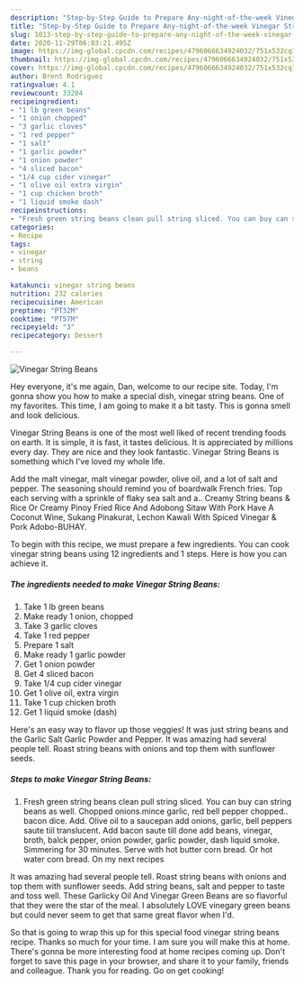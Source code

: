 ```yaml
---
description: "Step-by-Step Guide to Prepare Any-night-of-the-week Vinegar String Beans"
title: "Step-by-Step Guide to Prepare Any-night-of-the-week Vinegar String Beans"
slug: 1013-step-by-step-guide-to-prepare-any-night-of-the-week-vinegar-string-beans
date: 2020-11-29T06:03:21.495Z
image: https://img-global.cpcdn.com/recipes/4796066634924032/751x532cq70/vinegar-string-beans-recipe-main-photo.jpg
thumbnail: https://img-global.cpcdn.com/recipes/4796066634924032/751x532cq70/vinegar-string-beans-recipe-main-photo.jpg
cover: https://img-global.cpcdn.com/recipes/4796066634924032/751x532cq70/vinegar-string-beans-recipe-main-photo.jpg
author: Brent Rodriguez
ratingvalue: 4.1
reviewcount: 33204
recipeingredient:
- "1 lb green beans"
- "1 onion chopped"
- "3 garlic cloves"
- "1 red pepper"
- "1 salt"
- "1 garlic powder"
- "1 onion powder"
- "4 sliced bacon"
- "1/4 cup cider vinegar"
- "1 olive oil extra virgin"
- "1 cup chicken broth"
- "1 liquid smoke dash"
recipeinstructions:
- "Fresh green string beans clean pull string sliced. You can buy can string beans as well. Chopped onions.mince garlic, red bell pepper chopped.. bacon dice. Add. Olive oil to a saucepan add onions, garlic, bell peppers saute tiil translucent. Add bacon saute till done add beans, vinegar, broth, balck pepper, onion powder, garlic powder, dash liquid smoke. Simmering for 30 minutes. Serve with hot butter corn bread. Or hot water corn bread. On my next recipes"
categories:
- Recipe
tags:
- vinegar
- string
- beans

katakunci: vinegar string beans 
nutrition: 232 calories
recipecuisine: American
preptime: "PT32M"
cooktime: "PT57M"
recipeyield: "3"
recipecategory: Dessert

---
```



![Vinegar String Beans](https://img-global.cpcdn.com/recipes/4796066634924032/751x532cq70/vinegar-string-beans-recipe-main-photo.jpg)

Hey everyone, it's me again, Dan, welcome to our recipe site. Today, I'm gonna show you how to make a special dish, vinegar string beans. One of my favorites. This time, I am going to make it a bit tasty. This is gonna smell and look delicious.

Vinegar String Beans is one of the most well liked of recent trending foods on earth. It is simple, it is fast, it tastes delicious. It is appreciated by millions every day. They are nice and they look fantastic. Vinegar String Beans is something which I've loved my whole life.

Add the malt vinegar, malt vinegar powder, olive oil, and a lot of salt and pepper. The seasoning should remind you of boardwalk French fries. Top each serving with a sprinkle of flaky sea salt and a.. Creamy String beans &amp; Rice Or Creamy Pinoy Fried Rice And Adobong Sitaw With Pork Have A Coconut Wine, Sukang Pinakurat, Lechon Kawali With Spiced Vinegar &amp; Pork Adobo-BUHAY.


To begin with this recipe, we must prepare a few ingredients. You can cook vinegar string beans using 12 ingredients and 1 steps. Here is how you can achieve it.

<!--inarticleads1-->

##### The ingredients needed to make Vinegar String Beans:

1. Take 1 lb green beans
1. Make ready 1 onion, chopped
1. Take 3 garlic cloves
1. Take 1 red pepper
1. Prepare 1 salt
1. Make ready 1 garlic powder
1. Get 1 onion powder
1. Get 4 sliced bacon
1. Take 1/4 cup cider vinegar
1. Get 1 olive oil, extra virgin
1. Take 1 cup chicken broth
1. Get 1 liquid smoke (dash)


Here&#39;s an easy way to flavor up those veggies! It was just string beans and the Garlic Salt Garlic Powder and Pepper. It was amazing had several people tell. Roast string beans with onions and top them with sunflower seeds. 

<!--inarticleads2-->

##### Steps to make Vinegar String Beans:

1. Fresh green string beans clean pull string sliced. You can buy can string beans as well. Chopped onions.mince garlic, red bell pepper chopped.. bacon dice. Add. Olive oil to a saucepan add onions, garlic, bell peppers saute tiil translucent. Add bacon saute till done add beans, vinegar, broth, balck pepper, onion powder, garlic powder, dash liquid smoke. Simmering for 30 minutes. Serve with hot butter corn bread. Or hot water corn bread. On my next recipes


It was amazing had several people tell. Roast string beans with onions and top them with sunflower seeds. Add string beans, salt and pepper to taste and toss well. These Garlicky Oil And Vinegar Green Beans are so flavorful that they were the star of the meal. I absolutely LOVE vinegary green beans but could never seem to get that same great flavor when I&#39;d. 

So that is going to wrap this up for this special food vinegar string beans recipe. Thanks so much for your time. I am sure you will make this at home. There's gonna be more interesting food at home recipes coming up. Don't forget to save this page in your browser, and share it to your family, friends and colleague. Thank you for reading. Go on get cooking!
